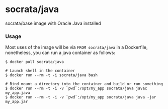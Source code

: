 socrata/java
============

socrata/base image with Oracle Java installed

### Usage

Most uses of the image will be via `FROM socrata/java` in a Dockerfile, nonetheless, you can run a java container as follows:

    $ docker pull socrata/java

    # Launch shell in the container
    $ docker run --rm -t -i socrata/java bash

    # Bind mount a directory into the container and build or run something
    $ docker run --rm -t -i -v `pwd`:/opt/my_app socrata/java javac my_app.java
    $ docker run --rm -t -i -v `pwd`:/opt/my_app socrata/java java -jar my_app.jar
    
